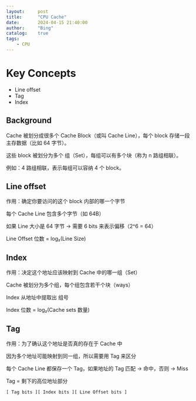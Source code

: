 ```yaml
---
layout:     post
title:      "CPU Cache"
date:       2024-04-15 21:40:00
author:     "Bing"
catalog:    true
tags:
    - CPU
---
```


# Key Concepts
* Line offset
* Tag
* Index
  
## Background
Cache 被划分成很多个 Cache Block（或叫 Cache Line），每个 block 存储一段主存数据（比如 64 字节）。

这些 block 被划分为多个 组（Set），每组可以有多个块（称为 n 路组相联）。

例如：4 路组相联，表示每组可以容纳 4 个 block。

## Line offset
作用：确定你要访问的这个 block 内部的哪一个字节

每个 Cache Line 包含多个字节（如 64B）

如果 Line 大小是 64 字节 → 需要 6 bits 来表示偏移（2^6 = 64）

Line Offset 位数 = log₂(Line Size)

## Index
作用：决定这个地址应该映射到 Cache 中的哪一组（Set）

Cache 被划分为多个组，每个组包含若干个块（ways）

Index 从地址中提取出 组号

Index 位数 = log₂(Cache sets 数量)

## Tag
作用：为了确认这个地址是否真的存在于 Cache 中

因为多个地址可能映射到同一组，所以需要用 Tag 来区分

每个 Cache Line 都保存一个 Tag，如果地址的 Tag 匹配 → 命中，否则 → Miss

Tag = 剩下的高位地址部分


```
[ Tag bits ][ Index bits ][ Line Offset bits ]
```